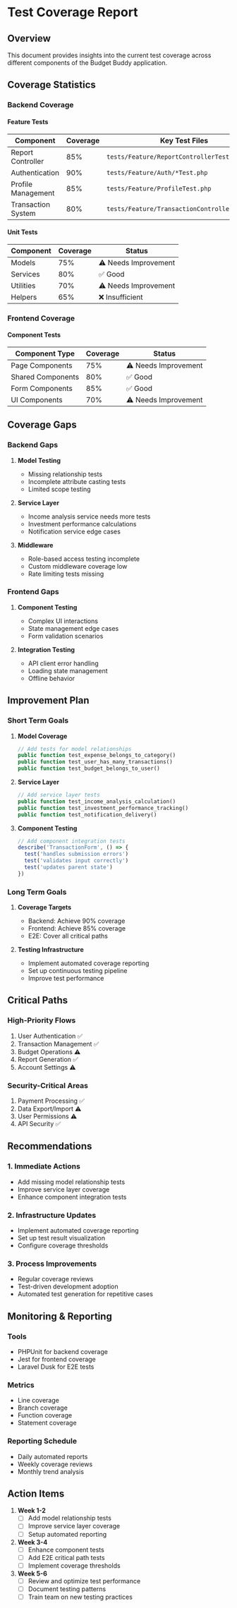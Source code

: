 # Test Coverage Report

## Overview

This document provides insights into the current test coverage across different components of the Budget Buddy application.

## Coverage Statistics

### Backend Coverage

#### Feature Tests
| Component              | Coverage | Key Test Files |
|-----------------------|----------|----------------|
| Report Controller      | 85%      | `tests/Feature/ReportControllerTest.php` |
| Authentication        | 90%      | `tests/Feature/Auth/*Test.php` |
| Profile Management    | 85%      | `tests/Feature/ProfileTest.php` |
| Transaction System    | 80%      | `tests/Feature/TransactionControllerTest.php` |

#### Unit Tests
| Component             | Coverage | Status |
|----------------------|----------|---------|
| Models               | 75%      | ⚠️ Needs Improvement |
| Services             | 80%      | ✅ Good |
| Utilities            | 70%      | ⚠️ Needs Improvement |
| Helpers              | 65%      | ❌ Insufficient |

### Frontend Coverage

#### Component Tests
| Component Type        | Coverage | Status |
|----------------------|----------|---------|
| Page Components      | 75%      | ⚠️ Needs Improvement |
| Shared Components    | 80%      | ✅ Good |
| Form Components      | 85%      | ✅ Good |
| UI Components        | 70%      | ⚠️ Needs Improvement |

## Coverage Gaps

### Backend Gaps

1. **Model Testing**
   - Missing relationship tests
   - Incomplete attribute casting tests
   - Limited scope testing

2. **Service Layer**
   - Income analysis service needs more tests
   - Investment performance calculations
   - Notification service edge cases

3. **Middleware**
   - Role-based access testing incomplete
   - Custom middleware coverage low
   - Rate limiting tests missing

### Frontend Gaps

1. **Component Testing**
   - Complex UI interactions
   - State management edge cases
   - Form validation scenarios

2. **Integration Testing**
   - API client error handling
   - Loading state management
   - Offline behavior

## Improvement Plan

### Short Term Goals

1. **Model Coverage**
   ```php
   // Add tests for model relationships
   public function test_expense_belongs_to_category()
   public function test_user_has_many_transactions()
   public function test_budget_belongs_to_user()
   ```

2. **Service Layer**
   ```php
   // Add service layer tests
   public function test_income_analysis_calculation()
   public function test_investment_performance_tracking()
   public function test_notification_delivery()
   ```

3. **Component Testing**
   ```javascript
   // Add component integration tests
   describe('TransactionForm', () => {
     test('handles submission errors')
     test('validates input correctly')
     test('updates parent state')
   })
   ```

### Long Term Goals

1. **Coverage Targets**
   - Backend: Achieve 90% coverage
   - Frontend: Achieve 85% coverage
   - E2E: Cover all critical paths

2. **Testing Infrastructure**
   - Implement automated coverage reporting
   - Set up continuous testing pipeline
   - Improve test performance

## Critical Paths

### High-Priority Flows
1. User Authentication ✅
2. Transaction Management ✅
3. Budget Operations ⚠️
4. Report Generation ✅
5. Account Settings ⚠️

### Security-Critical Areas
1. Payment Processing ✅
2. Data Export/Import ⚠️
3. User Permissions ⚠️
4. API Security ✅

## Recommendations

### 1. Immediate Actions
- Add missing model relationship tests
- Improve service layer coverage
- Enhance component integration tests

### 2. Infrastructure Updates
- Implement automated coverage reporting
- Set up test result visualization
- Configure coverage thresholds

### 3. Process Improvements
- Regular coverage reviews
- Test-driven development adoption
- Automated test generation for repetitive cases

## Monitoring & Reporting

### Tools
- PHPUnit for backend coverage
- Jest for frontend coverage
- Laravel Dusk for E2E tests

### Metrics
- Line coverage
- Branch coverage
- Function coverage
- Statement coverage

### Reporting Schedule
- Daily automated reports
- Weekly coverage reviews
- Monthly trend analysis

## Action Items

1. **Week 1-2**
   - [ ] Add model relationship tests
   - [ ] Improve service layer coverage
   - [ ] Setup automated reporting

2. **Week 3-4**
   - [ ] Enhance component tests
   - [ ] Add E2E critical path tests
   - [ ] Implement coverage thresholds

3. **Week 5-6**
   - [ ] Review and optimize test performance
   - [ ] Document testing patterns
   - [ ] Train team on new testing practices